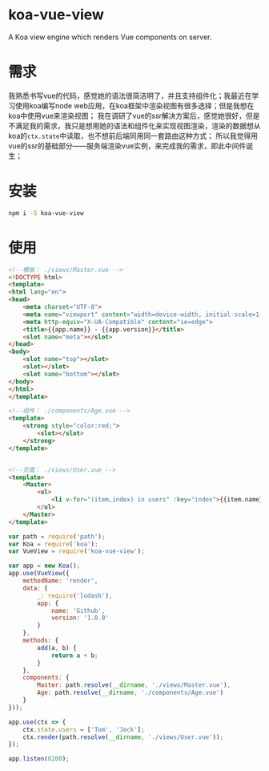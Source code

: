 # koa-vue-view
A Koa view engine which renders Vue components on server.

# 需求
我熟悉书写vue的代码，感觉她的语法很简洁明了，并且支持组件化；我最近在学习使用koa编写node web应用，在koa框架中渲染视图有很多选择；但是我想在koa中使用vue来渲染视图；
我在调研了vue的ssr解决方案后，感觉她很好，但是不满足我的需求，我只是想用她的语法和组件化来实现视图渲染，渲染的数据想从koa的`ctx.state`中读取，也不想前后端同用同一套路由这种方式；
所以我觉得用vue的ssr的基础部分——服务端渲染vue实例，来完成我的需求，即此中间件诞生；

# 安装
```bash
npm i -S koa-vue-view
```

# 使用
```html
<!--模板： ./views/Master.vue -->
<!DOCTYPE html>
<template>
<html lang="en">
<head>
    <meta charset="UTF-8">
    <meta name="viewport" content="width=device-width, initial-scale=1.0">
    <meta http-equiv="X-UA-Compatible" content="ie=edge">
    <title>{{app.name}} - {{app.version}}</title>
    <slot name="meta"></slot>
</head>
<body>
    <slot name="top"></slot>
    <slot></slot>
    <slot name="bottom"></slot>
</body>
</html>
</template>

<!--组件： ./components/Age.vue -->
<template>
    <strong style="color:red;">
        <slot></slot>
    </strong>
</template>


<!--页面： ./views/User.vue -->
<template>
    <Master>
        <ul>
            <li v-for="(item,index) in users" :key="index">{{item.name}} <Age>{{ add(item.age, 1) }}</Age></li>
        </ul>
    </Master>
</template>
```

```javascript
var path = require('path');
var Koa = require('koa');
var VueView = require('koa-vue-view');

var app = new Koa();
app.use(VueView({
    methodName: 'render',
    data: {
        _: require('lodash'),
        app: {
            name: 'Github',
            version: '1.0.0'
        }
    },
    methods: {
        add(a, b) {
            return a + b;
        }
    },
    components: {
        Master: path.resolve(__dirname, './views/Master.vue'),
        Age: path.resolve(__dirname, './components/Age.vue')
    }
}));

app.use(ctx => {
    ctx.state.users = ['Tom', 'Jeck'];
    ctx.render(path.resolve(__dirname, './views/User.vue'));
});

app.listen(8200);
```